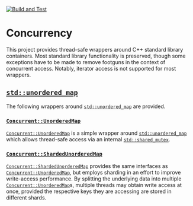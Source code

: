 [![Build and Test](https://github.com/TannerKvarfordt/Concurrency/actions/workflows/cmake.yml/badge.svg)](https://github.com/TannerKvarfordt/Concurrency/actions/workflows/cmake.yml)

# Concurrency

This project provides thread-safe wrappers around C++ standard library containers. Most standard library functionality is preserved, though
some exceptions have to be made to remove footguns in the context of concurrent access. Notably, iterator access is not supported for most
wrappers.

## [`std::unordered_map`](https://en.cppreference.com/w/cpp/container/unordered_map)

The following wrappers around [`std::unordered_map`](https://en.cppreference.com/w/cpp/container/unordered_map)
are provided.

### [`Concurrent::UnorderedMap`](include/UnorderedConcurrentMap.h)

[`Concurrent::UnorderedMap`](include/UnorderedConcurrentMap.h) is a simple wrapper around
[`std::unordered_map`](https://en.cppreference.com/w/cpp/container/unordered_map) which
allows thread-safe access via an internal [`std::shared_mutex`](https://en.cppreference.com/w/cpp/thread/shared_mutex).

### [`Concurrent::ShardedUnorderedMap`](include/ShardedUnorderedConcurrentMap.h)

[`Concurrent::ShardedUnorderedMap`](include/ShardedUnorderedConcurrentMap.h) provides the same interfaces
as [`Concurrent::UnorderedMap`](include/UnorderedConcurrentMap.h), but employs sharding in an effort to improve
write-access performance. By splitting the underlying data into multiple [`Concurrent::UnorderedMap`](include/UnorderedConcurrentMap.h)s, multiple
threads may obtain write access at once, provided the respective keys they are accessing are stored in different
shards.
